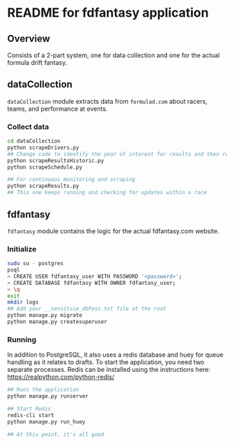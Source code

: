# README for fdfantasy application

## Overview

Consists of a 2-part system, one for data collection and one for the actual formula drift fantasy.

## dataCollection

`dataCollection` module extracts data from `formulad.com` about racers, teams, and performance at events.

### Collect data

```bash
cd dataCollection
python scrapeDrivers.py
## Change code to identify the year of interest for results and then run
python scrapeResultsHistoric.py
python scrapeSchedule.py

## For continuous monitoring and scraping
python scrapeResults.py
## This one keeps running and checking for updates within a race
```

## fdfantasy

`fdfantasy` module contains the logic for the actual fdfantasy.com website.

### Initialize

```bash
sudo su - postgres
psql
> CREATE USER fdfantasy_user WITH PASSWORD '<password>';
> CREATE DATABASE fdfantasy WITH OWNER fdfantasy_user;
> \q
exit
mkdir logs
## Add your __sensitvie_dbPass.txt file at the root
python manage.py migrate
python manage.py createsuperuser
```

### Running

In addition to PostgreSQL, it also uses a redis database and huey for queue handling as it relates to drafts. To start the application, you need two separate processes. Redis can be installed using the instructions here: https://realpython.com/python-redis/

```bash
## Runs the application
python manage.py runserver

## Start Redis
redis-cli start
python manage.py run_huey

## At this point, it's all good
```